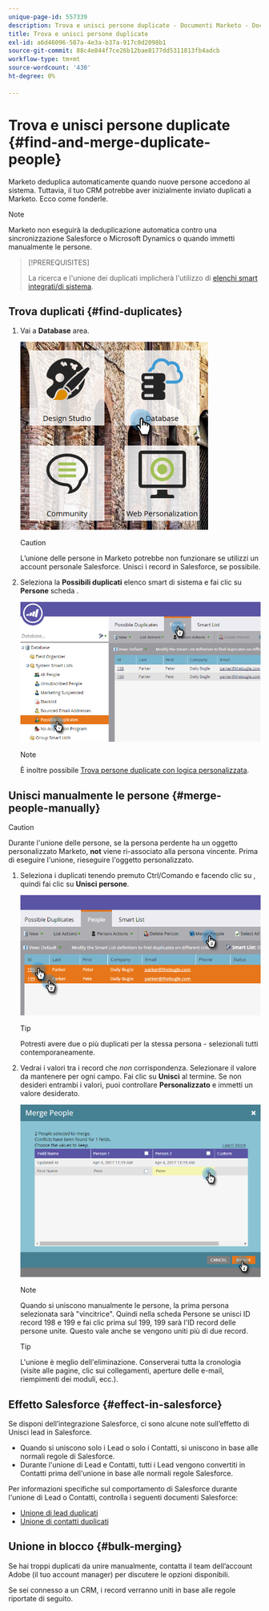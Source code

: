 ```yaml
---
unique-page-id: 557339
description: Trova e unisci persone duplicate - Documenti Marketo - Documentazione del prodotto
title: Trova e unisci persone duplicate
exl-id: a6d46096-587a-4e3a-b37a-917c0d2098b1
source-git-commit: 88c4e844f7ce26b12bae8177dd5311813fb4adcb
workflow-type: tm+mt
source-wordcount: '430'
ht-degree: 0%

---
```


# Trova e unisci persone duplicate {#find-and-merge-duplicate-people}

Marketo deduplica automaticamente quando nuove persone accedono al sistema. Tuttavia, il tuo CRM potrebbe aver inizialmente inviato duplicati a Marketo. Ecco come fonderle.

>[!NOTE]
>
>Marketo non eseguirà la deduplicazione automatica contro una sincronizzazione Salesforce o Microsoft Dynamics o quando immetti manualmente le persone.

>[!PREREQUISITES]
>
>La ricerca e l&#39;unione dei duplicati implicherà l&#39;utilizzo di [elenchi smart integrati/di sistema](/help/marketo/product-docs/core-marketo-concepts/smart-lists-and-static-lists/using-smart-lists/use-built-in-system-smart-lists.md).

## Trova duplicati {#find-duplicates}

1. Vai a **Database** area.

   ![](assets/db.png)

   >[!CAUTION]
   >
   >L’unione delle persone in Marketo potrebbe non funzionare se utilizzi un account personale Salesforce. Unisci i record in Salesforce, se possibile.

1. Seleziona la **Possibili duplicati** elenco smart di sistema e fai clic su **Persone** scheda .

   ![](assets/two.png)

   >[!NOTE]
   >
   >È inoltre possibile [Trova persone duplicate con logica personalizzata](/help/marketo/product-docs/core-marketo-concepts/smart-lists-and-static-lists/managing-people-in-smart-lists/find-duplicate-people-with-custom-logic.md).

## Unisci manualmente le persone {#merge-people-manually}

>[!CAUTION]
>
>Durante l&#39;unione delle persone, se la persona perdente ha un oggetto personalizzato Marketo, **not** viene ri-associato alla persona vincente. Prima di eseguire l&#39;unione, rieseguire l&#39;oggetto personalizzato.

1. Seleziona i duplicati tenendo premuto Ctrl/Comando e facendo clic su , quindi fai clic su **Unisci persone**.

   ![](assets/three.png)

   >[!TIP]
   >
   >Potresti avere due o più duplicati per la stessa persona - selezionali tutti contemporaneamente.

1. Vedrai i valori tra i record che _non_ corrispondenza. Selezionare il valore da mantenere per ogni campo. Fai clic su **Unisci** al termine. Se non desideri entrambi i valori, puoi controllare **Personalizzato** e immetti un valore desiderato.

   ![](assets/four.png)

   >[!NOTE]
   >
   >Quando si uniscono manualmente le persone, la prima persona selezionata sarà &quot;vincitrice&quot;. Quindi nella scheda Persone se unisci ID record 198 e 199 e fai clic prima sul 199, 199 sarà l&#39;ID record delle persone unite. Questo vale anche se vengono uniti più di due record.

   >[!TIP]
   >
   >L&#39;unione è meglio dell&#39;eliminazione. Conserverai tutta la cronologia (visite alle pagine, clic sui collegamenti, aperture delle e-mail, riempimenti dei moduli, ecc.).

## Effetto Salesforce {#effect-in-salesforce}

Se disponi dell’integrazione Salesforce, ci sono alcune note sull’effetto di Unisci lead in Salesforce.

* Quando si uniscono solo i Lead o solo i Contatti, si uniscono in base alle normali regole di Salesforce.
* Durante l&#39;unione di Lead e Contatti, tutti i Lead vengono convertiti in Contatti prima dell&#39;unione in base alle normali regole Salesforce.

Per informazioni specifiche sul comportamento di Salesforce durante l&#39;unione di Lead o Contatti, controlla i seguenti documenti Salesforce:

* [Unione di lead duplicati](https://help.salesforce.com/HTViewHelpDoc?id=leads_merge.htm&amp;language=en_US)
* [Unione di contatti duplicati](https://help.salesforce.com/HTViewHelpDoc?id=contacts_merge.htm&amp;language=en_US)

## Unione in blocco {#bulk-merging}

Se hai troppi duplicati da unire manualmente, contatta il team dell’account Adobe (il tuo account manager) per discutere le opzioni disponibili.

Se sei connesso a un CRM, i record verranno uniti in base alle regole riportate di seguito.
